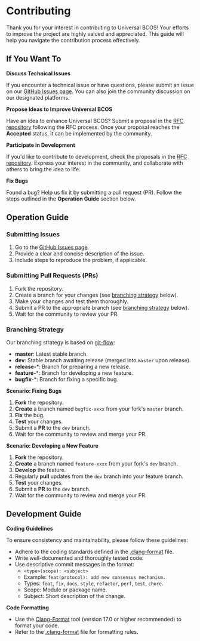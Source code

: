 # Contributing

Thank you for your interest in contributing to Universal BCOS! Your efforts to improve the project are highly valued and appreciated. This guide will help you navigate the contribution process effectively.

## If You Want To

**Discuss Technical Issues**

If you encounter a technical issue or have questions, please submit an issue on our [GitHub Issues page](https://github.com/WeTechHK/Universal-BCOS/issues). You can also join the community discussion on our designated platforms.

**Propose Ideas to Improve Universal BCOS**

Have an idea to enhance Universal BCOS? Submit a proposal in the [RFC repository](https://github.com/WeTechHK/Universal-BCOS-RFCs) following the RFC process. Once your proposal reaches the **Accepted** status, it can be implemented by the community.

**Participate in Development**

If you'd like to contribute to development, check the proposals in the  [RFC repository](https://github.com/WeTechHK/Universal-BCOS-RFCs). Express your interest in the community, and collaborate with others to bring the idea to life.

**Fix Bugs**

Found a bug? Help us fix it by submitting a pull request (PR). Follow the steps outlined in the **Operation Guide** section below.

## Operation Guide

### Submitting Issues

1. Go to the [GitHub Issues page](https://github.com/WeTechHK/Universal-BCOS/issues).
2. Provide a clear and concise description of the issue.
3. Include steps to reproduce the problem, if applicable.

### Submitting Pull Requests (PRs)

1. Fork the repository.
2. Create a branch for your changes (see [branching strategy](#Branching-Strategy) below).
3. Make your changes and test them thoroughly.
4. Submit a PR to the appropriate branch (see [branching strategy](#Branching-Strategy) below).
5. Wait for the community to review your PR.

### Branching Strategy

Our branching strategy is based on [git-flow](https://jeffkreeftmeijer.com/git-flow/):

- **master**: Latest stable branch.
- **dev**: Stable branch awaiting release (merged into `master` upon release).
- **release-***: Branch for preparing a new release.
- **feature-***: Branch for developing a new feature.
- **bugfix-***: Branch for fixing a specific bug.

**Scenario: Fixing Bugs**

1. **Fork** the repository.
2. **Create** a branch named `bugfix-xxxx` from your fork's `master` branch.
3. **Fix** the bug.
4. **Test** your changes.
5. Submit a **PR** to the `dev` branch.
6. Wait for the community to review and merge your PR.

**Scenario: Developing a New Feature**

1. **Fork** the repository.
2. **Create** a branch named `feature-xxxx` from your fork's `dev` branch.
3. **Develop** the feature.
4. Regularly **pull** updates from the `dev` branch into your feature branch.
5. **Test** your changes.
6. Submit a **PR** to the `dev` branch.
7. Wait for the community to review and merge your PR.

## Development Guide

**Coding Guidelines**

To ensure consistency and maintainability, please follow these guidelines:

- Adhere to the coding standards defined in the [.clang-format](https://github.com/WeTechHK/Universal-BCOS/blob/i18n/.clang-format) file.
- Write well-documented and thoroughly tested code.
- Use descriptive commit messages in the format:
  - `<type>(scope): <subject>`
  - Example: `feat(protocol): add new consensus mechanism.`
  - Types: `feat`, `fix`, `docs`, `style`, `refactor`, `perf`, `test`, `chore`.
  - Scope: Module or package name.
  - Subject: Short description of the change.

**Code Formatting**

- Use the [Clang-Format](https://clang.llvm.org/docs/ClangFormat.html) tool (version 17.0 or higher recommended) to format your code.
- Refer to the [.clang-format](https://github.com/WeTechHK/Universal-BCOS/blob/i18n/.clang-format) file for formatting rules.
